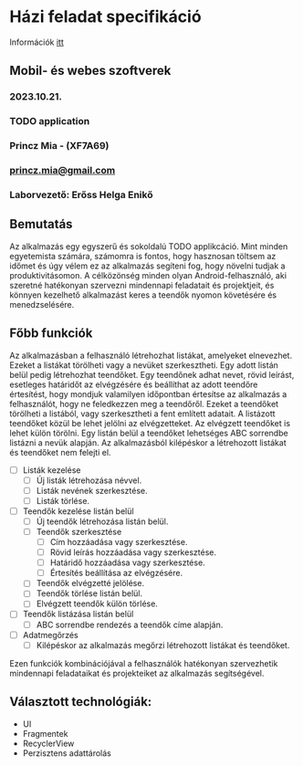 # Házi feladat specifikáció

Információk [itt](https://viauac00.github.io/laborok/hf)

## Mobil- és webes szoftverek

### 2023.10.21.

### TODO application

### Princz Mia - (XF7A69)

### princz.mia@gmail.com

### Laborvezető: Erőss Helga Enikő

## Bemutatás

Az alkalmazás egy egyszerű és sokoldalú TODO applikcáció. Mint minden egyetemista számára, számomra is fontos, hogy hasznosan töltsem az időmet és úgy vélem ez az alkalmazás segíteni fog, hogy növelni tudjak a produktivitásomon. A célközönség minden olyan Android-felhasználó, aki szeretné hatékonyan szervezni mindennapi feladatait és projektjeit, és könnyen kezelhető alkalmazást keres a teendők nyomon követésére és menedzselésére.

## Főbb funkciók

Az alkalmazásban a felhasználó létrehozhat listákat, amelyeket elnevezhet. Ezeket a listákat törölheti vagy a nevüket szerkesztheti. Egy adott listán belül pedig létrehozhat teendőket. Egy teendőnek adhat nevet, rövid leírást, esetleges határidőt az elvégzésére és beállíthat az adott teendőre értesítést, hogy mondjuk valamilyen időpontban értesítse az alkalmazás a felhasználót, hogy ne feledkezzen meg a teendőről. Ezeket a teendőket törölheti a listából, vagy szerkesztheti a fent említett adatait. A listázott teendőket közül be lehet jelölni az elvégzetteket. Az elvégzett teendőket is lehet külön törölni. Egy listán belül a teendőket lehetséges ABC sorrendbe listázni a nevük alapján. Az alkalmazásból kilépéskor a létrehozott listákat és teendőket nem felejti el.

- [ ] Listák kezelése
  - [ ] Új listák létrehozása névvel.
  - [ ] Listák nevének szerkesztése.
  - [ ] Listák törlése.
- [ ] Teendők kezelése listán belül
  - [ ] Új teendők létrehozása listán belül.
  - [ ] Teendők szerkesztése
    - [ ] Cím hozzáadása vagy szerkesztése.
    - [ ] Rövid leírás hozzáadása vagy szerkesztése.
    - [ ] Határidő hozzáadása vagy szerkesztése.
    - [ ] Értesítés beállítása az elvégzésére.
  - [ ] Teendők elvégzetté jelölése.
  - [ ] Teendők törlése listán belül.
  - [ ] Elvégzett teendők külön törlése.
- [ ] Teendők listázása listán belül
  - [ ] ABC sorrendbe rendezés a teendők címe alapján.
- [ ] Adatmegőrzés
  - [ ] Kilépéskor az alkalmazás megőrzi létrehozott listákat és teendőket.

Ezen funkciók kombinációjával a felhasználók hatékonyan szervezhetik mindennapi feladataikat és projekteiket az alkalmazás segítségével.

## Választott technológiák:

- UI
- Fragmentek
- RecyclerView
- Perzisztens adattárolás
